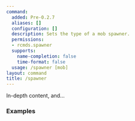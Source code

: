 ```yaml
---
command:
  added: Pre-0.2.7
  aliases: []
  configuration: []
  description: Sets the type of a mob spawner.
  permissions:
  - rcmds.spawner
  supports:
    name-completion: false
    time-format: false
  usage: /spawner [mob]
layout: command
title: /spawner
---
```


In-depth content, and...

### Examples


